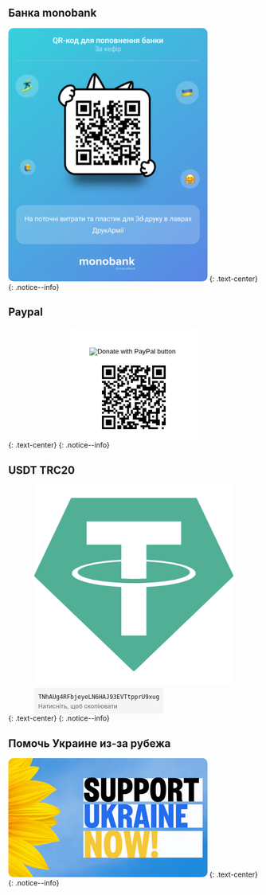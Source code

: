 ## Банка monobank
	
<a href="https://send.monobank.ua/jar/6VmeFAs1zG" target="_blank"><img alt="Монобанка" border="0" src="/assets/images/donate/mono.jpg" width="400px" style="border-radius:10px !important"></a>
{: .text-center}
{: .notice--info}

## Paypal

<div class="donate-wrapper">
	<div class="donate-form">
	<form class="donate-form" action="https://www.paypal.com/donate" method="post" target="_blank">
		<input type="hidden" name="hosted_button_id" value="S5BLF972J8G92" />
		<input type="image" src="https://www.paypalobjects.com/en_US/i/btn/btn_donateCC_LG.gif" border="0" name="submit" title="PayPal - The safer, easier way to pay online!" alt="Donate with PayPal button" />
		<img alt="" border="0" src="https://www.paypal.com/en_UA/i/scr/pixel.gif" width="1" height="1" />
	</form>
		<img alt="PayPal" border="0" src="/assets/images/donate/paypal.png" />
	</div>
</div>
{: .text-center}
{: .notice--info}

## USDT TRC20
<div class="donate-wrapper">
<div>
  <img alt="USDT TRC20" border="0" src="/assets/images/donate/usdt.png" width="400px" /><br>
  <div class="copy-address" onclick="copyToClipboard('TNhAUg4RFbjeyeLN6HAJ93EVTtpprU9xug')">
    <code id="wallet-address">TNhAUg4RFbjeyeLN6HAJ93EVTtpprU9xug</code>
    <span class="copy-tooltip">Натисніть, щоб скопіювати</span>
  </div>
</div>
</div>
{: .text-center}
{: .notice--info}

## Помочь Украине из-за рубежа

<a href="https://supportukrainenow.org/" target="_blank"><img alt="Support Ukraine Now" border="0" src="/assets/images/donate/sun.png" width="400px" style="border-radius:10px !important"></a>
{: .text-center}
{: .notice--info}

<script>
function copyToClipboard(text) {
  navigator.clipboard.writeText(text).then(function() {
    // Зміна підказки на короткий час
    var tooltip = document.querySelector('.copy-tooltip');
    tooltip.innerHTML = 'Скопійовано!';
    setTimeout(function() {
      tooltip.innerHTML = 'Натисніть, щоб скопіювати';
    }, 2000);
  });
}
</script>

<style>
.copy-address {
  position: relative;
  cursor: pointer;
  padding: 8px;
  border-radius: 4px;
  background-color: #f5f5f5;
  display: inline-block;
  margin-top: 5px;
}

.copy-address:hover {
  background-color: #e0e0e0;
}

.copy-tooltip {
  display: block;
  font-size: 12px;
  color: #666;
  margin-top: 4px;
}

.donate-wrapper {
  height: 100%;
  margin: 0;
  display: flex;
  justify-content: center;
  align-items: center;
}

.donate-form {
  text-align: center;
  padding: 20px;
  background-color: white;
  border-radius: 10px;
}
</style>
